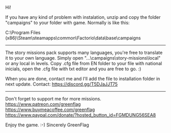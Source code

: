 Hi!

If you have any kind of problem with instalation, unzip and
copy the folder "campaigns" to your folder with game. Normally is like this:

C:\Program Files (x86)\Steam\steamapps\common\Factorio\data\base\campaigns

-------------------------------------------------------------------------------
The story missions pack supports many languages, you're free to translate it to your own language. 
Simply open "...\campaigns\story-missions\local" or any local in levels. 
Copy .cfg file from EN folder to your file with national inicials, open the .cfg file with txt editor and you are free to go. :)

When you are done, contact me and I'll add the file to installation folder in next update.
Contact: https://discord.gg/T5DJaJJT75

-------------------------------------------------------------------------------
Don't forget to support me for more missions.
https://www.patreon.com/greenflag
https://www.buymeacoffee.com/greenflag
https://www.paypal.com/donate/?hosted_button_id=FGMDUNG56SEA8


Enjoy the game. :-)
Sincerely
GreenFlag
